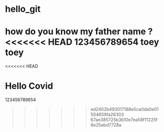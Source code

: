 # hello_git
how do you know my father name ?
<<<<<<< HEAD
123456789654   toey toey 
=======
<<<<<<< HEAD

Hello  Covid
=======
123456789654
>>>>>>> ed2402b493017188e5ca0da0e01504659fa28303
>>>>>>> 67ae385725b3b10e7ea58f11225f8e25abd7728a
